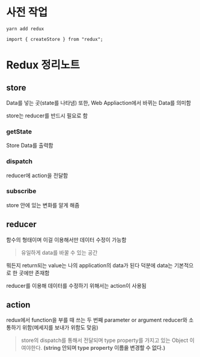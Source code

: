# 사전 작업

`yarn add redux`

`import { createStore } from "redux";`

# Redux 정리노트

## store

Data를 넣는 곳(state를 나타냄)
또한, Web Appliaction에서 바뀌는 Data를 의미함

store는 reducer를 반드시 필요로 함

### getState

Store Data를 출력함

### dispatch

reducer에 action을 전달함

### subscribe

store 안에 있는 변화를 알게 해줌

## reducer

함수의 형태이며 이걸 이용해서만 데이터 수정이 가능함

> 유일하게 data를 바꿀 수 있는 공간

뭐든지 return되는 value는 나의 application의 data가 된다
덕분에 data는 기본적으로 한 곳에만 존재함

reducer를 이용해 데이터를 수정하기 위해서는 action이 사용됨

## action

redux에서 function을 부를 때 쓰는 두 번째 parameter or argument
reducer와 소통하기 위함(메세지를 보내가 위함도 맞음)

> store의 dispatch를 통해서 전달되며 type property를 가지고 있는 Object 이여야한다. **(string 안되며 type property 이름을 변경할 수 없다.)**
